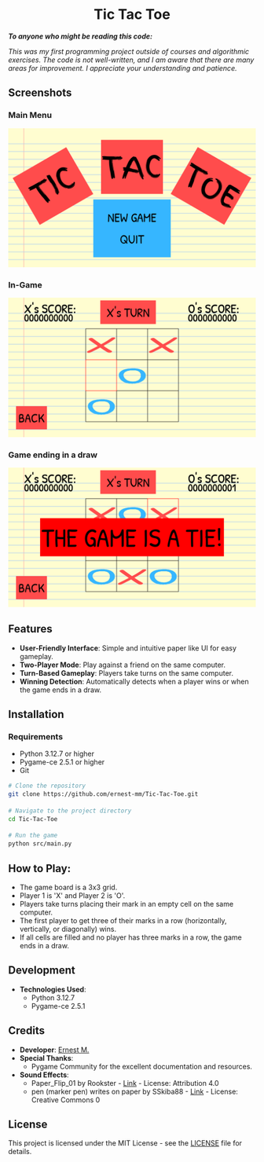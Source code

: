 <div align="center">
  <h1>
    Tic Tac Toe
  </h1>
</div>

***To anyone who might be reading this code:***

*This was my first programming project outside of courses and algorithmic exercises. 
The code is not well-written, and I am aware that there are many areas for improvement. 
I appreciate your understanding and patience.*

## Screenshots
### Main Menu
![Main Menu](images/main_menu.png)

### In-Game
![In-Game](images/in_game.png)

### Game ending in a draw

![The game is a tie](images/the_game_is_a_tie.png)

## Features
- **User-Friendly Interface**: Simple and intuitive paper like UI for easy gameplay.
- **Two-Player Mode**: Play against a friend on the same computer.
- **Turn-Based Gameplay**: Players take turns on the same computer.
- **Winning Detection**: Automatically detects when a player wins or when the game ends in a draw.

## Installation

### Requirements
- Python 3.12.7 or higher
- Pygame-ce 2.5.1 or higher
- Git

```bash
# Clone the repository
git clone https://github.com/ernest-mm/Tic-Tac-Toe.git

# Navigate to the project directory
cd Tic-Tac-Toe

# Run the game
python src/main.py
```
## How to Play:
  - The game board is a 3x3 grid.
  - Player 1 is 'X' and Player 2 is 'O'.
  - Players take turns placing their mark in an empty cell on the same computer.
  - The first player to get three of their marks in a row (horizontally, vertically, or diagonally) wins.
  - If all cells are filled and no player has three marks in a row, the game ends in a draw.

## Development
- **Technologies Used**:
    - Python 3.12.7
    - Pygame-ce 2.5.1

## Credits
- **Developer**: [Ernest M.](https://github.com/ernest-mm)
- **Special Thanks**: 
  - Pygame Community for the excellent documentation and resources.
- **Sound Effects**:
  - Paper_Flip_01 by Rookster - [Link](https://freesound.org/s/615337/) - License: Attribution 4.0
  - pen (marker pen) writes on paper by SSkiba88 - [Link](https://freesound.org/s/751055/) - License: Creative Commons 0

## License
This project is licensed under the MIT License - see the [LICENSE](LICENSE) file for details.
